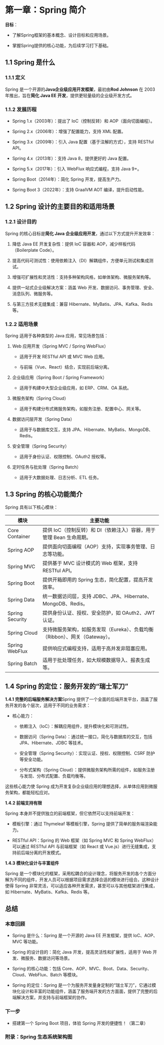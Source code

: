 # **第一章：Spring 简介**

**目标**：

- 了解Spring框架的基本概念、设计目标和应用场景。

- 掌握Spring提供的核心功能，为后续学习打下基础。

## **1.1 Spring 是什么**

### **1.1.1 定义**

Spring 是一个开源的**Java企业级应用开发框架**，最初由**Rod Johnson** 在 2003 年推出，旨在**简化 Java EE 开发**，提供更轻量级的企业级开发方式。

### **1.1.2 发展历程**

- Spring 1.x（2003年）：提出了 IoC（控制反转）和 AOP（面向切面编程）。

- Spring 2.x（2006年）：增强了配置能力，支持 XML 配置。

- Spring 3.x（2009年）：引入 Java 配置（基于注解的方式），支持 RESTful API。

- Spring 4.x（2013年）：支持 Java 8，提供更好的 Java 配置。

- Spring 5.x（2017年）：引入 WebFlux 响应式编程，支持 Java 9+。

- Spring Boot（2014年）：简化 Spring 开发，提高生产力。

- Spring Boot 3（2022年）：支持 GraalVM AOT 编译，提升启动性能。

## **1.2 Spring 设计的主要目的和适用场景**

### **1.2.1 设计目的**

Spring 的核心目标是**简化 Java 企业级应用开发**，通过以下方式提升开发效率：

1. 降低 Java EE 开发复杂性：提供 IoC 容器和 AOP，减少样板代码（Boilerplate Code）。

1. 提高代码可测试性：使用依赖注入（DI）解耦组件，方便单元测试和集成测试。

1. 增强可扩展性和灵活性：支持多种架构风格，如单体架构、微服务架构等。

1. 提供一站式企业级解决方案：涵盖 Web 开发、数据访问、事务管理、安全、消息队列、微服务等。

1. 与第三方技术无缝集成：兼容 Hibernate、MyBatis、JPA、Kafka、Redis 等。

### **1.2.2 适用场景**

Spring 适用于各种类型的 Java 应用，常见场景包括：

1. Web 应用开发（Spring MVC / Spring WebFlux）

	- 适用于开发 RESTful API 或 MVC Web 应用。

	- 与前端（Vue、React）结合，实现前后端分离。

1. 企业级应用（Spring Boot / Spring Framework）

	- 适用于构建中大型企业级应用，如 ERP、CRM、OA 系统。

1. 微服务架构（Spring Cloud）

	- 适用于构建分布式微服务架构，如服务注册、配置中心、网关等。

1. 数据访问层开发（Spring Data）

	- 适用于与数据库交互，支持 JPA、Hibernate、MyBatis、MongoDB、Redis。

1. 安全管理（Spring Security）

	- 适用于身份认证、权限控制、OAuth2 授权等。

1. 定时任务与批处理（Spring Batch）

	- 适用于大数据处理、日志分析、ETL 任务。

## **1.3 Spring 的核心功能简介**

Spring 具有以下核心模块：

| 模块 | 主要功能 | 
| -- | -- |
| Core Container | 提供 IoC（控制反转）和 DI（依赖注入）容器，用于管理 Bean 生命周期。 | 
| Spring AOP | 提供面向切面编程（AOP）支持，实现事务管理、日志等功能。 | 
| Spring MVC | 提供基于 MVC 设计模式的 Web 框架，支持 RESTful API。 | 
| Spring Boot | 提供开箱即用的 Spring 生态，简化配置，提高开发效率。 | 
| Spring Data | 统一数据访问层，支持 JDBC、JPA、Hibernate、MongoDB、Redis。 | 
| Spring Security | 提供身份认证、授权、安全防护，如 OAuth2、JWT 认证。 | 
| Spring Cloud | 支持微服务架构，如服务发现（Eureka）、负载均衡（Ribbon）、网关（Gateway）。 | 
| Spring WebFlux | 提供响应式编程支持，适用于高并发非阻塞应用。 | 
| Spring Batch | 适用于批处理任务，如大规模数据导入、报表生成等。 | 


## 1.4 Spring 的定位：服务开发的“瑞士军刀”

**1.4.1 完整的后端服务解决方案**Spring 提供了一个全面的后端开发平台，涵盖了服务开发的各个层次，适用于不同的业务需求：

- 核心能力：

	- 依赖注入（IoC）：解耦应用组件，提升模块化和可测试性。

	- 数据访问（Spring Data）：通过统一接口，简化与数据库的交互，包括 JPA、Hibernate、JDBC 等技术。

	- 安全管理（Spring Security）：实现认证、授权、权限控制、CSRF 防护等安全功能。

	- 分布式架构（Spring Cloud）：提供微服务架构所需的组件，如服务注册与发现、分布式配置、负载均衡等。

这些核心能力使 Spring 成为开发复杂企业级应用的理想选择，从单体应用到微服务架构，都能轻松应对。

**1.4.2 前端支持有限**

Spring 本身并不提供独立的前端框架，但它依然可以支持前端开发：

- 模板引擎：通过 Thymeleaf 等模板引擎，Spring 提供了简单的服务端渲染能力。

- RESTful API：Spring 的 Web 框架（如 Spring MVC 和 Spring WebFlux）可以通过 RESTful API 与前端框架（如 React 或 Vue.js）进行无缝集成，支持前后端分离的开发模式。

**1.4.3 模块化设计与丰富组件**

Spring 是一个模块化的框架，采用松耦合的设计理念，将服务开发的各个方面分解为不同的组件，开发人员可以根据项目需求选择合适的模块进行组合。这种设计使得 Spring 非常灵活，可以适应各种开发需求，甚至可以与其他框架进行集成，如 Hibernate、MyBatis、Kafka、Redis 等。

## **总结**

### **本章回顾**

- Spring 是什么：Spring 是一个开源的 Java EE 开发框架，提供 IoC、AOP、MVC 等功能。

- Spring 的设计目的：简化 Java 开发，提高灵活性和扩展性，适用于 Web 开发、微服务、数据访问等场景。

- Spring 的核心功能：包括 Core、AOP、MVC、Boot、Data、Security、Cloud、WebFlux、Batch 等模块。

- Spring 的定位：Spring 是一个为服务开发量身定制的“瑞士军刀”，它通过模块化设计和丰富的功能组件，涵盖了服务端开发的方方面面，提供了完整的后端解决方案，并支持与前端框架的协作。

### **下一步**

- 搭建第一个 Spring Boot 项目，体验 Spring 开发的便捷性！（第二章）

### **附录：Spring 生态系统架构图**